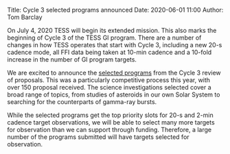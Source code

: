 Title: Cycle 3 selected programs announced
Date: 2020-06-01 11:00
Author: Tom Barclay

On July 4, 2020 TESS will begin its extended mission. This also marks the beginning of Cycle 3 of the TESS GI program. There are a number of changes in how TESS operates that start with Cycle 3, including a new 20-s cadence mode, all FFI data being taken at 10-min cadence and a 10-fold increase in the number of GI program targets.

We are excited to announce the [selected programs](approved-programs.html) from the Cycle 3 review of proposals. This was a particularly competitive process this year, with over 150 proposal received. The science investigations selected cover a broad range of topics, from studies of asteroids in our own Solar System to searching for the counterparts of gamma-ray bursts.

While the selected programs get the top priority slots for 20-s and 2-min cadence target observations, we will be able to select many more targets for observation than we can support through funding. Therefore, a large number of the programs submitted will have targets selected for observation. 

